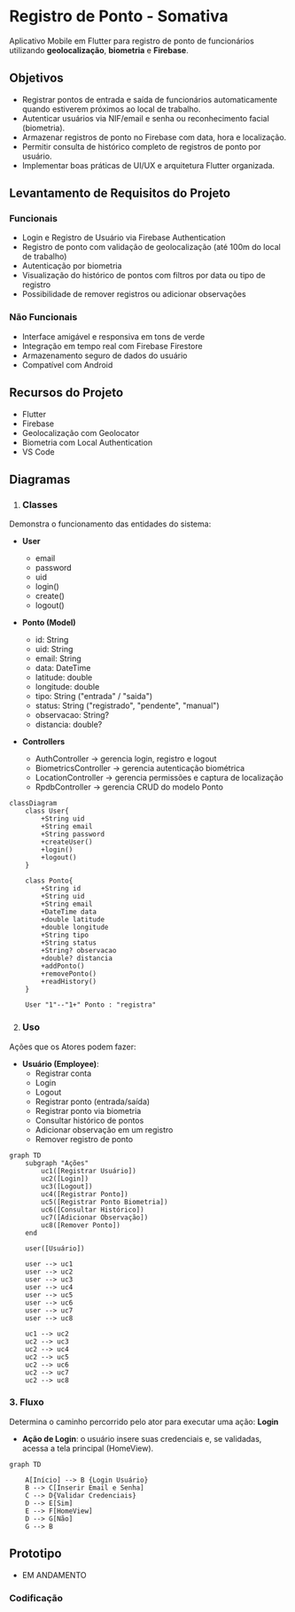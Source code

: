 # Registro de Ponto - Somativa
Aplicativo Mobile em Flutter para registro de ponto de funcionários utilizando **geolocalização**, **biometria** e **Firebase**. 


## Objetivos
- Registrar pontos de entrada e saída de funcionários automaticamente quando estiverem próximos ao local de trabalho.  
- Autenticar usuários via NIF/email e senha ou reconhecimento facial (biometria).  
- Armazenar registros de ponto no Firebase com data, hora e localização.  
- Permitir consulta de histórico completo de registros de ponto por usuário.  
- Implementar boas práticas de UI/UX e arquitetura Flutter organizada.


## Levantamento de Requisitos do Projeto

### Funcionais
- Login e Registro de Usuário via Firebase Authentication  
- Registro de ponto com validação de geolocalização (até 100m do local de trabalho)  
- Autenticação por biometria  
- Visualização do histórico de pontos com filtros por data ou tipo de registro  
- Possibilidade de remover registros ou adicionar observações  

### Não Funcionais
- Interface amigável e responsiva em tons de verde  
- Integração em tempo real com Firebase Firestore  
- Armazenamento seguro de dados do usuário  
- Compatível com Android 

## Recursos do Projeto
- Flutter 
- Firebase 
- Geolocalização com Geolocator  
- Biometria com Local Authentication  
- VS Code  


## Diagramas

1. ### Classes
Demonstra o funcionamento das entidades do sistema:

- **User**
  - email  
  - password  
  - uid  
  - login()  
  - create()  
  - logout()  


- **Ponto (Model)**
  - id: String  
  - uid: String  
  - email: String  
  - data: DateTime  
  - latitude: double  
  - longitude: double  
  - tipo: String ("entrada" / "saida")  
  - status: String ("registrado", "pendente", "manual")  
  - observacao: String?  
  - distancia: double?  


- **Controllers**
  - AuthController → gerencia login, registro e logout  
  - BiometricsController → gerencia autenticação biométrica  
  - LocationController → gerencia permissões e captura de localização  
  - RpdbController → gerencia CRUD do modelo Ponto  


```mermaid
classDiagram
    class User{
        +String uid
        +String email
        +String password
        +createUser()
        +login()
        +logout()
    }

    class Ponto{
        +String id
        +String uid
        +String email
        +DateTime data
        +double latitude
        +double longitude
        +String tipo
        +String status
        +String? observacao
        +double? distancia
        +addPonto()
        +removePonto()
        +readHistory()
    }

    User "1"--"1+" Ponto : "registra"
```

2. ### Uso
Ações que os Atores podem fazer:

- **Usuário (Employee)**:
  - Registrar conta  
  - Login  
  - Logout  
  - Registrar ponto (entrada/saída)  
  - Registrar ponto via biometria  
  - Consultar histórico de pontos  
  - Adicionar observação em um registro  
  - Remover registro de ponto  

```mermaid
graph TD
    subgraph "Ações"
        uc1([Registrar Usuário])
        uc2([Login])
        uc3([Logout])
        uc4([Registrar Ponto])
        uc5([Registrar Ponto Biometria])
        uc6([Consultar Histórico])
        uc7([Adicionar Observação])
        uc8([Remover Ponto])
    end

    user([Usuário])

    user --> uc1 
    user --> uc2 
    user --> uc3 
    user --> uc4 
    user --> uc5 
    user --> uc6 
    user --> uc7
    user --> uc8

    uc1 --> uc2
    uc2 --> uc3
    uc2 --> uc4
    uc2 --> uc5
    uc2 --> uc6
    uc2 --> uc7
    uc2 --> uc8
```

### 3. Fluxo
Determina o caminho percorrido pelo ator para executar uma ação: **Login**

- **Ação de Login**: o usuário insere suas credenciais e, se validadas, acessa a tela principal (HomeView).

```mermaid
graph TD

    A[Início] --> B {Login Usuário}
    B --> C[Inserir Email e Senha] 
    C --> D{Validar Credenciais}
    D --> E[Sim]
    E --> F[HomeView]
    D --> G[Não]
    G --> B
```

## Prototipo 

- EM ANDAMENTO 

### Codificação

